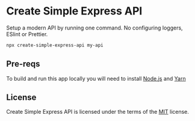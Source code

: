 # Create Simple Express API

Setup a modern API by running one command. No configuring loggers, ESlint or Prettier.

```sh
npx create-simple-express-api my-api
```

## Pre-reqs

To build and run this app locally you will need to install [Node.js](https://nodejs.org/) and [Yarn](https://yarnpkg.com/)

## License

Create Simple Express API is licensed under the terms of the [MIT](https://choosealicense.com/licenses/mit/) license.
